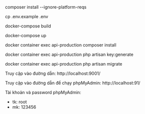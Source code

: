 composer install --ignore-platform-reqs

cp .env.example .env

docker-compose build

docker-compose up

docker container exec api-production composer install

docker container exec api-production php artisan key:generate

docker container exec api-production php artisan migrate

Truy cập vào đường dẫn: http://localhost:9001/

Truy cập vào đường dẫn để chạy phpMyAdmin: http://localhost:91/

Tài khoản và password phpMyAdmin:
- tk: root
- mk: 123456